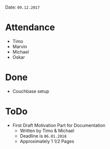 Date: ```09.12.2017```

# Attendance
  * Timo
  * Marvin
  * Michael
  * Oskar

# Done
* Couchbase setup

# ToDo
* First Draft Motivation Part for Documentation
  * Written by Timo & Michael
  * Deadline is ```06.01.2018```
  * Approximately 1 1/2 Pages
  
